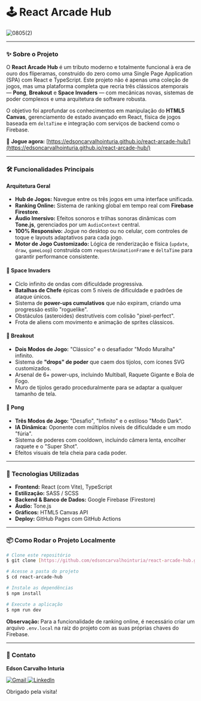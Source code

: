 # 🕹️ React Arcade Hub

![0805(2)](https://github.com/user-attachments/assets/f9313068-40c5-4e53-8e69-c19c9db4de89)

---

### ✨ Sobre o Projeto

O **React Arcade Hub** é um tributo moderno e totalmente funcional à era de ouro dos fliperamas, construído do zero como uma Single Page Application (SPA) com React e TypeScript. Este projeto não é apenas uma coleção de jogos, mas uma plataforma completa que recria três clássicos atemporais — **Pong**, **Breakout** e **Space Invaders** — com mecânicas novas, sistemas de poder complexos e uma arquitetura de software robusta.

O objetivo foi aprofundar os conhecimentos em manipulação do **HTML5 Canvas**, gerenciamento de estado avançado em React, física de jogos baseada em `deltaTime` e integração com serviços de backend como o Firebase.

📌 **Jogue agora:** [https://edsoncarvalhointuria.github.io/react-arcade-hub/](https://edsoncarvalhointuria.github.io/react-arcade-hub/)

---

### 🛠️ Funcionalidades Principais

#### Arquitetura Geral

-   **Hub de Jogos:** Navegue entre os três jogos em uma interface unificada.
-   **Ranking Online:** Sistema de ranking global em tempo real com **Firebase Firestore**.
-   **Áudio Imersivo:** Efeitos sonoros e trilhas sonoras dinâmicas com **Tone.js**, gerenciados por um `AudioContext` central.
-   **100% Responsivo:** Jogue no desktop ou no celular, com controles de toque e layouts adaptativos para cada jogo.
-   **Motor de Jogo Customizado:** Lógica de renderização e física (`update`, `draw`, `gameLoop`) construída com `requestAnimationFrame` e `deltaTime` para garantir performance consistente.

#### 👾 Space Invaders

-   Ciclo infinito de ondas com dificuldade progressiva.
-   **Batalhas de Chefe** épicas com 5 níveis de dificuldade e padrões de ataque únicos.
-   Sistema de **power-ups cumulativos** que não expiram, criando uma progressão estilo "roguelike".
-   Obstáculos (asteroides) destrutíveis com colisão "pixel-perfect".
-   Frota de aliens com movimento e animação de sprites clássicos.

#### 🧱 Breakout

-   **Dois Modos de Jogo:** "Clássico" e o desafiador "Modo Muralha" infinito.
-   Sistema de **"drops" de poder** que caem dos tijolos, com ícones SVG customizados.
-   Arsenal de 6+ power-ups, incluindo Multiball, Raquete Gigante e Bola de Fogo.
-   Muro de tijolos gerado proceduralmente para se adaptar a qualquer tamanho de tela.

#### 🏓 Pong

-   **Três Modos de Jogo:** "Desafio", "Infinito" e o estiloso "Modo Dark".
-   **IA Dinâmica:** Oponente com múltiplos níveis de dificuldade e um modo "fúria".
-   Sistema de poderes com cooldown, incluindo câmera lenta, encolher raquete e o "Super Shot".
-   Efeitos visuais de tela cheia para cada poder.

---

### 🚀 Tecnologias Utilizadas

-   **Frontend:** React (com Vite), TypeScript
-   **Estilização:** SASS / SCSS
-   **Backend & Banco de Dados:** Google Firebase (Firestore)
-   **Áudio:** Tone.js
-   **Gráficos:** HTML5 Canvas API
-   **Deploy:** GitHub Pages com GitHub Actions

---

### 📦 Como Rodar o Projeto Localmente

```bash
# Clone este repositório
$ git clone [https://github.com/edsoncarvalhointuria/react-arcade-hub.git](https://github.com/edsoncarvalhointuria/react-arcade-hub.git)

# Acesse a pasta do projeto
$ cd react-arcade-hub

# Instale as dependências
$ npm install

# Execute a aplicação
$ npm run dev
```

**Observação:** Para a funcionalidade de ranking online, é necessário criar um arquivo `.env.local` na raiz do projeto com as suas próprias chaves do Firebase.

---

### 💌 Contato

**Edson Carvalho Inturia**

<p align="left">  
<a href="mailto:edsoncarvalhointuria@gmail.com" title="Gmail">  
  <img src="https://img.shields.io/badge/-Gmail-FF0000?style=flat-square&labelColor=FF0000&logo=gmail&logoColor=white" alt="Gmail"/>  
</a>  
<a href="https://br.linkedin.com/in/edson-carvalho-inturia-1442a0129" title="LinkedIn">  
  <img src="https://img.shields.io/badge/-LinkedIn-0e76a8?style=flat-square&logo=linkedin&logoColor=white" alt="LinkedIn"/>  
</a> 
</p>

Obrigado pela visita!
